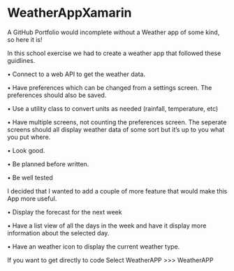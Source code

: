 # WeatherAppXamarin

A GitHub Portfolio would incomplete without a Weather app of some kind, so here it is!

In this school exercise we had to create a weather app that followed these guidlines.

• Connect to a web API to get the weather data.

• Have preferences which can be changed from a settings screen. The preferences should also be saved.

• Use a utility class to convert units as needed (rainfall, temperature, etc)

• Have multiple screens, not counting the preferences screen. The seperate screens should all display weather data
of some sort but it’s up to you what you put where.

• Look good.

• Be planned before written.

• Be well tested

I decided that I wanted to add a couple of more feature that would make this App more useful.

• Display the forecast for the next week

• Have a list view of all the days in the week and have it display more information about the selected day.

• Have an weather icon to display the current weather type.


If you want to get directly to code Select WeatherAPP >>> WeatherAPP
